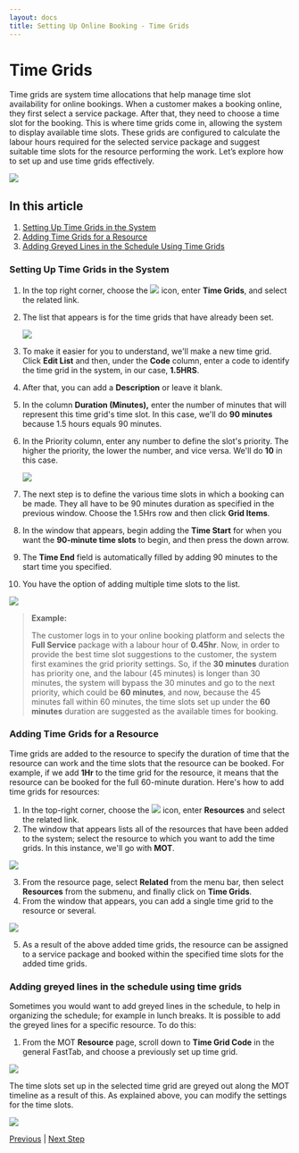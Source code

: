 ```yaml
---
layout: docs
title: Setting Up Online Booking - Time Grids
---
```


# Time Grids

Time grids are system time allocations that help manage time slot availability for online bookings. When a customer makes a booking online, they first select a service package. After that, they need to choose a time slot for the booking. This is where time grids come in, allowing the system to display available time slots. These grids are configured to calculate the labour hours required for the selected service package and suggest suitable time slots for the resource performing the work. Let’s explore how to set up and use time grids effectively.

   ![](media/garagehive-time-grids.png)


## In this article
1. [Setting Up Time Grids in the System](#setting-up-time-grids-in-the-system)
2. [Adding Time Grids for a Resource](#adding-time-grids-for-a-resource)
3. [Adding Greyed Lines in the Schedule Using Time Grids](adding-greyed-lines-in-the-schedule)

### Setting Up Time Grids in the System
1. In the top right corner, choose the ![](media/search_icon.png) icon, enter **Time Grids**, and select the related link.
1. The list that appears is for the time grids that have already been set.

   ![](media/garagehive-online-booking-time-grids1.gif)

1. To make it easier for you to understand, we'll make a new time grid. Click **Edit List** and then, under the **Code** column, enter a code to identify the time grid in the system, in our case, **1.5HRS**.
1. After that, you can add a **Description** or leave it blank.
1. In the column **Duration (Minutes),** enter the number of minutes that will represent this time grid's time slot. In this case, we'll do **90 minutes** because 1.5 hours equals 90 minutes.
1. In the Priority column, enter any number to define the slot's priority. The higher the priority, the lower the number, and vice versa. We'll do **10** in this case.

   ![](media/garagehive-online-booking-time-grids2.gif)  

1. The next step is to define the various time slots in which a booking can be made. They all have to be 90 minutes duration as specified in the previous window. Choose the 1.5Hrs row and then click **Grid Items**.
1. In the window that appears, begin adding the **Time Start** for when you want the **90-minute time slots** to begin, and then press the down arrow.
1. The **Time End** field is automatically filled by adding 90 minutes to the start time you specified.
1. You have the option of adding multiple time slots to the list.

  ![](media/garagehive-online-booking-time-grids3.gif)

> **Example:**
> 
> The customer logs in to your online booking platform and selects the **Full Service** package with a labour hour of **0.45hr**. Now, in order to provide the best time slot suggestions to the customer, the system first examines the grid priority settings. So, if the **30 minutes** duration has priority one, and the labour (45 minutes) is longer than 30 minutes, the system will bypass the 30 minutes and go to the next priority, which could be **60 minutes**, and now, because the 45 minutes fall within 60 minutes, the time slots set up under the **60 minutes** duration are suggested as the available times for booking.

### Adding Time Grids for a Resource
Time grids are added to the resource to specify the duration of time that the resource can work and the time slots that the resource can be booked. For example, if we add **1Hr** to the time grid for the resource, it means that the resource can be booked for the full 60-minute duration. Here's how to add time grids for resources:
1. In the top-right corner, choose the ![](media/search_icon.png) icon, enter **Resources** and select the related link.
2. The window that appears lists all of the resources that have been added to the system; select the resource to which you want to add the time grids. In this instance, we'll go with **MOT**.

  ![](media/garagehive-online-booking-time-grids4.gif)

3. From the resource page, select **Related** from the menu bar, then select **Resources** from the submenu, and finally click on **Time Grids**.
4. From the window that appears, you can add a single time grid to the resource or several.

  ![](media/garagehive-online-booking-time-grids5.gif)

5. As a result of the above added time grids, the resource can be assigned to a service package and booked within the specified time slots for the added time grids.

### Adding greyed lines in the schedule using time grids
Sometimes you would want to add greyed lines in the schedule, to help in organizing the schedule; for example in lunch breaks. It is possible to add the greyed lines for a specific resource. To do this:
1. From the MOT **Resource** page, scroll down to **Time Grid Code** in the general FastTab, and choose a previously set up time grid.

  ![](media/garagehive-online-booking-time-grids6.gif)

The time slots set up in the selected time grid are greyed out along the MOT timeline as a result of this. As explained above, you can modify the settings for the time slots.

  ![](media/garagehive-online-booking-time-grids7.gif)


[Previous](/docs/garagehive-onlinebooking-service-packages.html) | [Next Step](/docs/garagehive-onlinebooking-service-workgroups-and-service-hours.html)